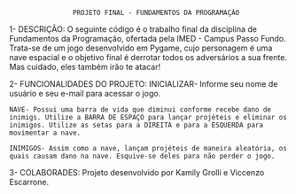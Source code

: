                     PROJETO FINAL - FUNDAMENTOS DA PROGRAMAÇÃO

1- DESCRIÇÃO:
    O seguinte código é o trabalho final da disciplina de Fundamentos da Programação, ofertada pela IMED - Campus Passo Fundo. Trata-se de um jogo desenvolvido em Pygame, cujo personagem é uma nave espacial e o objetivo final é derrotar todos os adversários a sua frente. Mas cuidado, eles também irão te atacar!

2- FUNCIONALIDADES DO PROJETO:
    INICIALIZAR- Informe seu nome de usuário e seu e-mail para acessar o jogo.

    NAVE- Possui uma barra de vida que diminui conforme recebe dano de inimigs. Utilize a BARRA DE ESPAÇO para lançar projéteis e eliminar os inimigos. Utilize as setas para a DIREITA e para a ESQUERDA para movimentar a nave.

    INIMIGOS- Assim como a nave, lançam projéteis de maneira aleatória, os quais causam dano na nave. Esquive-se deles para não perder o jogo. 

3- COLABORADES:
    Projeto desenvolvido por Kamily Grolli e Viccenzo Escarrone.
